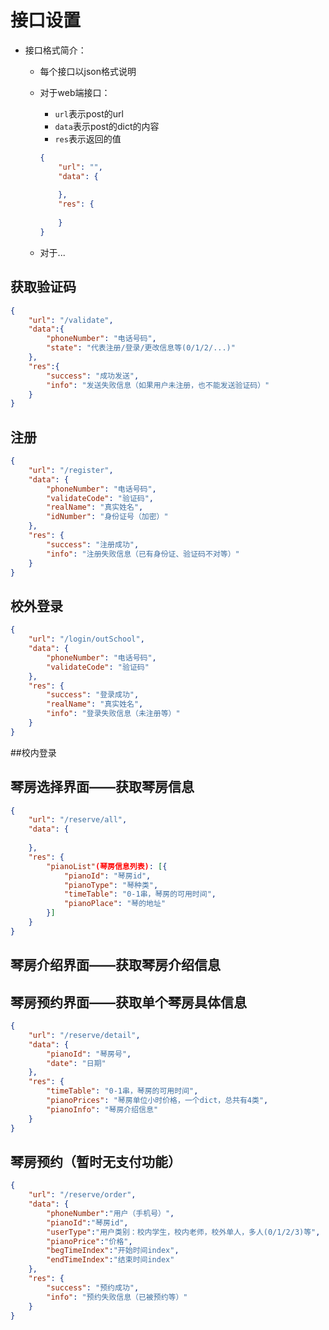 # 接口设置

* 接口格式简介：

  * 每个接口以json格式说明

  * 对于web端接口：

    * `url`表示post的url
    * `data`表示post的dict的内容
    * `res`表示返回的值

    ```json
    {
        "url": "",
        "data": {
            
        },
        "res": {
            
        }
    }
    ```

  * 对于...

## 获取验证码

``` json
{
    "url": "/validate",
    "data":{
        "phoneNumber": "电话号码",
        "state": "代表注册/登录/更改信息等(0/1/2/...)"
    },
    "res":{
        "success": "成功发送",
        "info": "发送失败信息（如果用户未注册，也不能发送验证码）"
    }
}
```

## 注册

```json
{
    "url": "/register",
    "data": {
        "phoneNumber": "电话号码",
        "validateCode": "验证码",
        "realName": "真实姓名",
        "idNumber": "身份证号（加密）"
    },
    "res": {
        "success": "注册成功",
        "info": "注册失败信息（已有身份证、验证码不对等）"
    }
}
```

## 校外登录

```json
{
    "url": "/login/outSchool",
    "data": {
        "phoneNumber": "电话号码",
        "validateCode": "验证码"
    },
    "res": {
        "success": "登录成功",
        "realName": "真实姓名",
        "info": "登录失败信息（未注册等）"
    }
}
```

##校内登录

## 琴房选择界面——获取琴房信息

```json
{
    "url": "/reserve/all",
    "data": {
        
    },
    "res": {
        "pianoList"(琴房信息列表): [{
            "pianoId": "琴房id",
            "pianoType": "琴种类",
            "timeTable": "0-1串，琴房的可用时间",
            "pianoPlace": "琴的地址"
        }]
    }
}
```

## 琴房介绍界面——获取琴房介绍信息

## 琴房预约界面——获取单个琴房具体信息

``` json
{
    "url": "/reserve/detail",
    "data": {
        "pianoId": "琴房号",
        "date": "日期"
    },
    "res": {
        "timeTable": "0-1串，琴房的可用时间",
        "pianoPrices": "琴房单位小时价格，一个dict，总共有4类",
        "pianoInfo": "琴房介绍信息"
    }
}
```

## 琴房预约（暂时无支付功能）

```json
{
    "url": "/reserve/order",
    "data": {
        "phoneNumber":"用户（手机号）",
        "pianoId":"琴房id",
        "userType":"用户类别：校内学生，校内老师，校外单人，多人(0/1/2/3)等",
        "pianoPrice":"价格",
        "begTimeIndex":"开始时间index",
        "endTimeIndex":"结束时间index"
    },
    "res": {
        "success": "预约成功",
        "info": "预约失败信息（已被预约等）"
    }
}
```

 